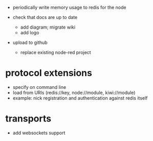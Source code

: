 - periodically write memory usage to redis for the node

- check that docs are up to date
    - add diagram; migrate wiki
    - add logo

- upload to github
    - replace existing node-red project

# protocol extensions

- specify on command line
- load from URIs (redis://key, node://module, kiwi://module)
- example: nick registration and authentication against redis itself

# transports

- add websockets support

